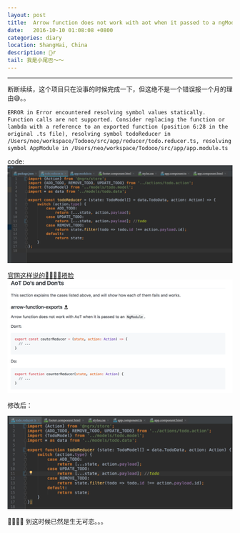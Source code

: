 ```yaml
---
layout: post
title:  Arrow function does not work with aot when it passed to a ngModue.
date:   2016-10-10 01:08:08 +0800
categories: diary
location: ShangHai, China
description: 🤦‍♂️
tail: 我是小尾巴～～
---
```

---

断断续续，这个项目只在没事的时候完成一下，但这绝不是一个错误报一个月的理由😅。。
```
ERROR in Error encountered resolving symbol values statically. Function calls are not supported. Consider replacing the function or lambda with a reference to an exported function (position 6:28 in the original .ts file), resolving symbol todoReducer in /Users/neo/workspace/Todooo/src/app/reducer/todo.reducer.ts, resolving symbol AppModule in /Users/neo/workspace/Todooo/src/app/app.module.ts
```
code:
![](../../assets/image/ng-error.png)

[官网这样说的🤦‍♂️🤦‍♂️捂脸](https://github.com/rangle/angular-2-aot-sandbox#arrow-function-exports-top)
![](../../assets/image/Arrow-function-does-not-work-with-Aot-when-it-passed-to-a-NgModule.png)

修改后：

![](../../assets/image/error-fixed.png)

🤦‍♂️🤦‍♂️
到这时候已然是生无可恋。。。